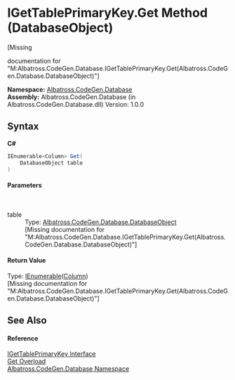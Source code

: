 # IGetTablePrimaryKey.Get Method (DatabaseObject)
 

\[Missing <summary> documentation for "M:Albatross.CodeGen.Database.IGetTablePrimaryKey.Get(Albatross.CodeGen.Database.DatabaseObject)"\]

**Namespace:**&nbsp;<a href="E11F5D98">Albatross.CodeGen.Database</a><br />**Assembly:**&nbsp;Albatross.CodeGen.Database (in Albatross.CodeGen.Database.dll) Version: 1.0.0

## Syntax

**C#**<br />
``` C#
IEnumerable<Column> Get(
	DatabaseObject table
)
```


#### Parameters
&nbsp;<dl><dt>table</dt><dd>Type: <a href="69114895">Albatross.CodeGen.Database.DatabaseObject</a><br />\[Missing <param name="table"/> documentation for "M:Albatross.CodeGen.Database.IGetTablePrimaryKey.Get(Albatross.CodeGen.Database.DatabaseObject)"\]</dd></dl>

#### Return Value
Type: <a href="http://msdn2.microsoft.com/en-us/library/9eekhta0" target="_blank">IEnumerable</a>(<a href="9459F463">Column</a>)<br />\[Missing <returns> documentation for "M:Albatross.CodeGen.Database.IGetTablePrimaryKey.Get(Albatross.CodeGen.Database.DatabaseObject)"\]

## See Also


#### Reference
<a href="E6BEDFFE">IGetTablePrimaryKey Interface</a><br /><a href="9D8BE571">Get Overload</a><br /><a href="E11F5D98">Albatross.CodeGen.Database Namespace</a><br />